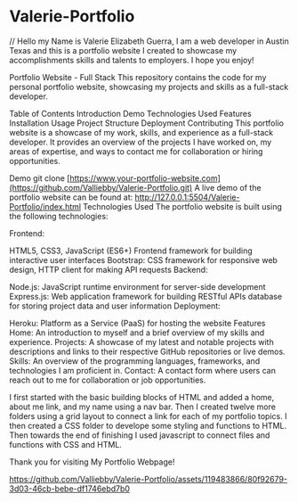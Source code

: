# Valerie-Portfolio

// Hello my Name is Valerie Elizabeth Guerra, I am a web developer in Austin Texas and this is a 
portfolio website I created to showcase my accomplishments skills and talents to employers. 
I hope you enjoy!

Portfolio Website - Full Stack
This repository contains the code for my personal portfolio website, showcasing my projects and skills as a full-stack developer.

Table of Contents
Introduction
Demo
Technologies Used
Features
Installation
Usage
Project Structure
Deployment
Contributing
This portfolio website is a showcase of my work, skills, and experience as a full-stack developer. It provides an overview of the projects I have worked on, my areas of expertise, and ways to contact me for collaboration or hiring opportunities.

Demo
git clone [https://www.your-portfolio-website.com](https://github.com/Valliebby/Valerie-Portfolio.git)
A live demo of the portfolio website can be found at: http://127.0.0.1:5504/Valerie-Portfolio/index.html
Technologies Used
The portfolio website is built using the following technologies:

Frontend:

HTML5, CSS3, JavaScript (ES6+)
Frontend framework for building interactive user interfaces
Bootstrap: CSS framework for responsive web design, 
HTTP client for making API requests
Backend:

Node.js: JavaScript runtime environment for server-side development
Express.js: Web application framework for building RESTful APIs
database for storing project data and user information
Deployment:

Heroku: Platform as a Service (PaaS) for hosting the website
Features
Home: An introduction to myself and a brief overview of my skills and experience.
Projects: A showcase of my latest and notable projects with descriptions and links to their respective GitHub repositories or live demos.
Skills: An overview of the programming languages, frameworks, and technologies I am proficient in.
Contact: A contact form where users can reach out to me for collaboration or job opportunities.

I first started with the basic building blocks of HTML and added a home, about me link, and 
my name using a nav bar. Then I created twelve more folders using a grid layout to connect
a link for each of my portfolio topics. I then created a CSS folder to develope some styling and functions to HTML.
Then towards the end of finishing I used javascript to connect files and functions with
CSS and HTML.


Thank you for visiting My Portfolio Webpage!

https://github.com/Valliebby/Valerie-Portfolio/assets/119483866/80f92679-3d03-46cb-bebe-df1746ebd7b0

